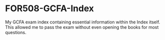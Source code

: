 # FOR508-GCFA-Index
My GCFA exam index containing essential information within the Index itself. This allowed me to pass the exam without even opening the books for most questions.
